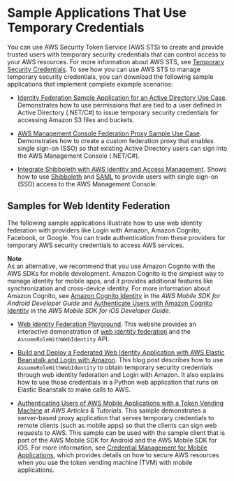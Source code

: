 # Sample Applications That Use Temporary Credentials<a name="id_credentials_temp_sample-apps"></a>

You can use AWS Security Token Service \(AWS STS\) to create and provide trusted users with temporary security credentials that can control access to your AWS resources\. For more information about AWS STS, see [Temporary Security Credentials](id_credentials_temp.md)\. To see how you can use AWS STS to manage temporary security credentials, you can download the following sample applications that implement complete example scenarios:

+ [Identity Federation Sample Application for an Active Directory Use Case](https://aws.amazon.com/code/1288653099190193)\. Demonstrates how to use permissions that are tied to a user defined in Active Directory \(\.NET/C\#\) to issue temporary security credentials for accessing Amazon S3 files and buckets\.

+ [ AWS Management Console Federation Proxy Sample Use Case](https://aws.amazon.com/code/4001165270590826)\. Demonstrates how to create a custom federation proxy that enables single sign\-on \(SSO\) so that existing Active Directory users can sign into the AWS Management Console \(\.NET/C\#\)\.

+ [Integrate Shibboleth with AWS Identity and Access Management](https://aws.amazon.com/code/8383453795065208)\. Shows how to use [Shibboleth](http://shibboleth.net/) and [SAML](id_roles_providers_saml.md) to provide users with single sign\-on \(SSO\) access to the AWS Management Console\. 

## Samples for Web Identity Federation<a name="sts-sample-apps-wif"></a>

The following sample applications illustrate how to use web identity federation with providers like Login with Amazon, Amazon Cognito, Facebook, or Google\. You can trade authentication from these providers for temporary AWS security credentials to access AWS services\.

**Note**  
As an alternative, we recommend that you use Amazon Cognito with the AWS SDKs for mobile development\. Amazon Cognito is the simplest way to manage identity for mobile apps, and it provides additional features like synchronization and cross\-device identity\. For more information about Amazon Cognito, see [Amazon Cognito Identity](http://docs.aws.amazon.com/mobile/sdkforandroid/developerguide/cognito-auth.html#d0e840) in the *AWS Mobile SDK for Android Developer Guide* and [Authenticate Users with Amazon Cognito Identity](http://docs.aws.amazon.com/mobile/sdkforios/developerguide/cognito-auth.html#d0e664) in the *AWS Mobile SDK for iOS Developer Guide*\. 

+ [Web Identity Federation Playground](https://web-identity-federation-playground.s3.amazonaws.com/index.html)\. This website provides an interactive demonstration of [web identity federation](id_roles_providers_oidc.md) and the `AssumeRoleWithWebIdentity` API\. 

+ [Build and Deploy a Federated Web Identity Application with AWS Elastic Beanstalk and Login with Amazon](http://aws.amazon.com/blogs/devops/build-and-deploy-a-federated-web-identity-application-with-aws-elastic-beanstalk-and-login-with-amazon/)\. This blog post describes how to use `AssumeRoleWithWebIdentity` to obtain temporary security credentials through web identity federation and Login with Amazon\. It also explains how to use those credentials in a Python web application that runs on Elastic Beanstalk to make calls to AWS\.

+ [Authenticating Users of AWS Mobile Applications with a Token Vending Machine](http://aws.amazon.com/articles/4611615499399490) at *AWS Articles & Tutorials*\. This sample demonstrates a server\-based proxy application that serves temporary credentials to remote clients \(such as mobile apps\) so that the clients can sign web requests to AWS\. This sample can be used with the sample client that is part of the AWS Mobile SDK for Android and the AWS Mobile SDK for iOS\. For more information, see [Credential Management for Mobile Applications](https://aws.amazon.com/code/4598681430241367), which provides details on how to secure AWS resources when you use the token vending machine \(TVM\) with mobile applications\. 